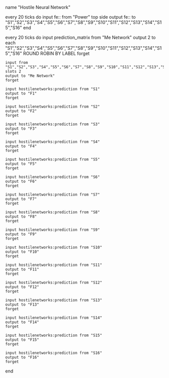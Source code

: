 name "Hostile Neural Network"

every 20 ticks do
    input fe:: from "Power" top side
    output fe:: to "S1","S2","S3","S4","S5","S6","S7","S8","S9","S10","S11","S12","S13","S14","S15","S16"
end

every 20 ticks do
    input prediction_matrix from "Me Network"
    output 2 to each "S1","S2","S3","S4","S5","S6","S7","S8","S9","S10","S11","S12","S13","S14","S15","S16" ROUND ROBIN BY LABEL
    forget

    input from "S1","S2","S3","S4","S5","S6","S7","S8","S9","S10","S11","S12","S13","S14","S15","S16" slots 2
    output to "Me Network"
    forget

    input hostilenetworks:prediction from "S1"
    output to "F1"
    forget

    input hostilenetworks:prediction from "S2"
    output to "F2"
    forget

    input hostilenetworks:prediction from "S3"
    output to "F3"
    forget

    input hostilenetworks:prediction from "S4"
    output to "F4"
    forget

    input hostilenetworks:prediction from "S5"
    output to "F5"
    forget

    input hostilenetworks:prediction from "S6"
    output to "F6"
    forget

    input hostilenetworks:prediction from "S7"
    output to "F7"
    forget

    input hostilenetworks:prediction from "S8"
    output to "F8"
    forget

    input hostilenetworks:prediction from "S9"
    output to "F9"
    forget

    input hostilenetworks:prediction from "S10"
    output to "F10"
    forget

    input hostilenetworks:prediction from "S11"
    output to "F11"
    forget

    input hostilenetworks:prediction from "S12"
    output to "F12"
    forget

    input hostilenetworks:prediction from "S13"
    output to "F13"
    forget

    input hostilenetworks:prediction from "S14"
    output to "F14"
    forget

    input hostilenetworks:prediction from "S15"
    output to "F15"
    forget

    input hostilenetworks:prediction from "S16"
    output to "F16"
    forget
end

